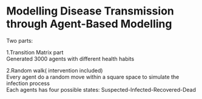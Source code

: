 # Modelling Disease Transmission through Agent-Based Modelling 
Two parts:  

1.Transition Matrix part  
Generated 3000 agents with different health habits  

2.Random walk( intervention included)    
Every agent do a random move within a square space to simulate the infection process  
Each agents has four possible states: Suspected-Infected-Recovered-Dead  
